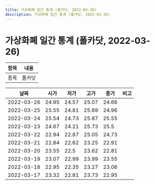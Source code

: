 ```yaml
---
title: 가상화폐 일간 통계 (폴카닷, 2022-03-26)
description: 가상화폐 일간 통계 (폴카닷, 2022-03-26)
---
```


가상화폐 일간 통계 (폴카닷, 2022-03-26)
===

|항목|내용|
|--|--|
|종목|폴카닷||마켓|KRW-DOT||종류|일 단위 캔들||기간|2022-03-17T09:00:00 - 2022-03-26T09:00:00|

|날짜|시가|저가|고가|종가|비고|
|--|--|--|--|--|--|
|2022-03-26|24.95|24.57|25.07|24.66|    |
|2022-03-25|25.55|24.81|25.69|24.96|    |
|2022-03-24|25.54|24.73|25.87|25.55|    |
|2022-03-23|24.67|24.21|25.73|25.5|    |
|2022-03-22|22.94|22.87|25.05|24.73|    |
|2022-03-21|22.84|22.62|23.25|22.91|    |
|2022-03-20|23.55|22.5|23.62|22.81|    |
|2022-03-19|23.07|22.99|23.99|23.55|    |
|2022-03-18|22.95|22.35|23.27|23.06|    |
|2022-03-17|23.32|22.81|23.73|22.95|    |
